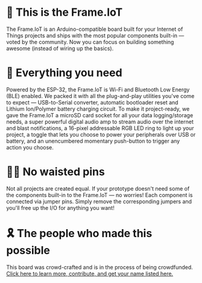 # 👋 This is the Frame.IoT
The Frame.IoT is an Arduino-compatible board built for your Internet of Things projects and ships with the most popular components built-in — voted by the community. Now you can focus on building something awesome (instead of wiring up the basics).
# 💪 Everything you need
Powered by the ESP-32, the Frame.IoT is Wi-Fi and Bluetooth Low Energy (BLE) enabled. We packed it with all the plug-and-play utilities you've come to expect — USB-to-Serial converter, automatic bootloader reset and Lithium Ion/Polymer battery charging circuit. To make it project-ready, we gave the Frame.IoT a microSD card socket for all your data logging/storage needs, a super powerful digital audio amp to stream audio over the internet and blast notifications, a 16-pixel addressable RGB LED ring to light up your project, a toggle that lets you choose to power your peripherals over USB or battery, and an unencumbered momentary push-button to trigger any action you choose.
# 🙅‍♂️ No waisted pins
Not all projects are created equal. If your prototype doesn't need some of the components built-in to the Frame.IoT — no worries! Each component is connected via jumper pins. Simply remove the corresponding jumpers and you'll free up the I/O for anything you want!
# 🎗 The people who made this possible
This board was crowd-crafted and is in the process of being crowdfunded. [Click here to learn more, contribute, and get your name listed here.](https://www.kickstarter.com/projects/builtwithframe/frameiot-an-arduino-compatible-dev-kit-for-wi-fi-projects)
